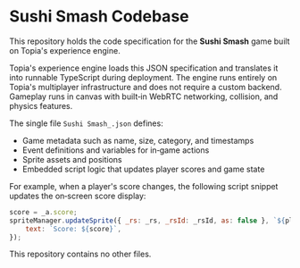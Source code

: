 # Sushi Smash Codebase

This repository holds the code specification for the **Sushi Smash** game built on Topia's experience engine.

Topia's experience engine loads this JSON specification and translates it into runnable TypeScript during deployment. The engine runs entirely on Topia's multiplayer infrastructure and does not require a custom backend. Gameplay runs in canvas with built‑in WebRTC networking, collision, and physics features.

The single file `Sushi Smash_.json` defines:

- Game metadata such as name, size, category, and timestamps
- Event definitions and variables for in‑game actions
- Sprite assets and positions
- Embedded script logic that updates player scores and game state

For example, when a player's score changes, the following script snippet updates the on‑screen score display:

```javascript
score = _a.score;
spriteManager.updateSprite({ _rs: _rs, _rsId: _rsId, as: false }, `${playerId}_score`, {
    text: `Score: ${score}`,
});
```

This repository contains no other files.

